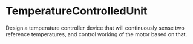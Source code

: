 # TemperatureControlledUnit
Design a temperature controller device that will continuously sense two reference temperatures, and control working of the motor based on that. 
